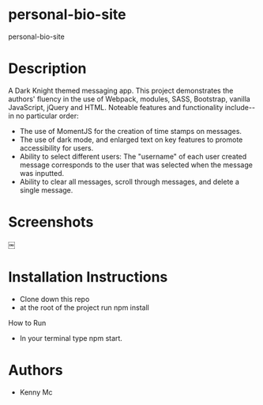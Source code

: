 # personal-bio-site
personal-bio-site


# Description
A Dark Knight themed messaging app. This project demonstrates the authors' fluency in the use of Webpack, modules, SASS, Bootstrap, vanilla JavaScript, jQuery and HTML.
Noteable features and functionality include--in no particular order:
* The use of MomentJS for the creation of time stamps on messages.
* The use of dark mode, and enlarged text on key features to promote accessibility for users.
* Ability to select different users: The "username" of each user created message corresponds to the user that was selected when the message was inputted.
* Ability to clear all messages, scroll through messages, and delete a single message.

# Screenshots
￼

# Installation Instructions
* Clone down this repo
* at the root of the project run npm install

How to Run
* In your terminal type npm start.

# Authors
* Kenny Mc
